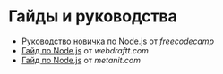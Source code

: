 # Гайды и руководства

-   [Руководство новичка по Node.js](freecodecamp.md) от _freecodecamp_
-   [Гайд по Node.js](webdraftt/index.md) от _webdraftt.com_
-   [Гайд по Node.js](metanit/index.md) от _metanit.com_
